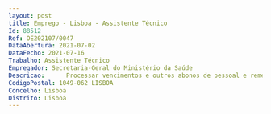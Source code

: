 ```yaml
--- 
layout: post
title: Emprego - Lisboa - Assistente Técnico
Id: 88512
Ref: OE202107/0047
DataAbertura: 2021-07-02
DataFecho: 2021-07-16
Trabalho: Assistente Técnico
Empregador: Secretaria-Geral do Ministério da Saúde
Descricao:  	Processar vencimentos e outros abonos de pessoal e remetê los à contabilidade de modo a assegurar o respetivo pagamento através das instituições bancárias, nos prazos estipulados superiormente  	Recolher e tratar dados relativos a trabalho suplementar e ajudas de custo   	Organizar e manter atualizados os processos individuais   	Instruir processos referentes a prestações sociais dos trabalhadores, abono de família, ADSE, CGA e Segurança Social   	Instruir processos de aposentação  	Proceder ao controlo de assiduidade e pontualidade verificando faltas, férias e licenças  	Assegurar o expediente relativo a juntas médicas e acidentes de serviço   	Elaborar o mapa anual de Férias  	Elaborar notas biográficas e guias de vencimento  	Elaborar ofícios e informações  	Prestar esclarecimentos em matéria de Recursos Humanos   	Arquivar o expediente da área de Recursos Humanos  	Bons conhecimentos de informática na ótica do utilizador.
CodigoPostal: 1049-062 LISBOA
Concelho: Lisboa
Distrito: Lisboa
--- 
```

